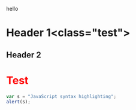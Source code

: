 hello
# Header 1<class="test">
## Header 2 
<h1 class="test">Test</h1>

```javascript
var s = "JavaScript syntax highlighting";
alert(s);
```

<style>

    .test{
        color: red;
    }

</style>
